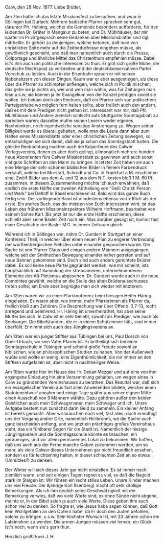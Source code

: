  Calw, den 28 Nov. 1877.
Liebe Brüder,

Am 7ten hatte ich das letzte Missionsfest zu besuchen, und zwar in Söllingen bei Durlach. Mehrere badische Pfarrer sprachen sehr gut, darunter Pfr. Helbing, welcher die Gemeinde besonders aufforderte, für den leidenden Br. Gräter in Mangalur zu beten, und Dr. Mühlhäuser, der mir später im Privatgespräch seine Gedanken über Missionsblätter und dgl. mittheilte. Er gehört zu denjenigen, welche betonen, daß man von christlicher Seite mehr auf die Zeitbedürfnisse eingehen müsse, als gewöhnlich geschieht, und daß man namentlich auch durch die Presse, Colportage und ähnliche Mittel das Christenthum empfehlen müsse. Dabei ist's ihm auch um politische Interessen zu thun. Er gibt sich große Mühe, die deutsche Reichspost zu verbreiten und der deutschkonservativen Partei Vorschub zu leisten. Auch in der Eisenbahn sprach er mit seinen Nebensitzern von diesen Dingen. Kaum war er aber ausgestiegen, als diese über die Pfarrer zu schimpfen anfiengen, welche sich in Politik mischen; das gehe sie ja nichts an, wie und wen man wähle, was für Zeitungen man lese u.s.w; sie können ja ihr Evangelium von der Kanzel predigen soviel sie wollen. Ich bekam doch den Eindruck, daß ein Pfarrer sich von politischem Parteigetriebe wo möglich fern halten sollte, aber freilich auch den andern, daß es mit dem Predigen nicht gethan ist. Interessant war mir, daß Pfr. Mühlhäuser und Andere ziemlich schlecht aufs Stuttgarter Sonntagsblatt zu sprechen waren; dasselbe muthe seinen Lesern weder eigenes Nachdenken, noch irgendwelche sonstige Anstrengung zu. Wegen seiner Billigkeit werde es überall gehalten, wolle man die Leute dann aber zum Halten eines Missionsblatts oder einer christlichen Zeitung bewegen, so entschuldigen sie sich damit, daß sie ja schon das Sonntagsblatt halten. Die gleiche Beobachtung machen auch die Kolporteure des Calwer Verlagsvereins, denen es aber doch gelingt, allmonatlich mehrere hundert neue Abonnenten fürs Calwer Missionsblatt zu gewinnen und auch sonst viel gute Schriften an den Mann zu bringen. In letzter Zeit haben sie auch eine Menge der sehr schönen biblischen Bilder in feinem Farbendruck verkauft, welche bei Morstatt, Schrodt und Co. in Frankfurt a.M. erschienen sind. Zwölf Bilder aus dem A. und 12 aus dem N.T. kosten bloß 1 M. 60 Pf. zusammen. In diesem Zusammenhang möchte ich auch erwähnen, daß endlich die erste Hälfte der zweiten Abtheilung von "Geß: Christi Person und Werk" bei Detloff in Basel erschienen ist. Bald wird das ganze Buch fertig sein. Der vorliegende Band ist mindestens ebenso vortrefflich als der erste. Ein andres Buch, das die meisten von Euch interessiren wird, ist das Leben des früheren Missionsinspektors Wilhelm Hoffmann, bearbeitet von seinem Sohne Karl. Bis jetzt ist nur die erste Hälfte erschienen, diese schließt aber seine Basler Zeit noch ein. Was darüber gesagt ist, kommt fast einer Geschichte der Basler M.G. in jenem Zeitraum gleich.

Während ich in Söllingen war, nahm Dr. Gundert in Stuttgart an einer Konferenz Theil, in welcher über einen neuen Plan zu engerer Verbindung der württembergischen Pietisten unter einander gesprochen wurde. Die Sache ist von Pfarrer Claus und einigen andern Männern ausgegangen, welche seit der Smithschen Bewegung einander näher getreten und auf neue Bahnen gekommen sind. Doch sind auch anders gerichtete Brüder dabei. Es soll keine neue Partei gegründet werden, wie mir scheint, ists hauptsächlich auf Sammlung der strebsameren, unternehmenderen Elemente des Alt-Pietismus abgesehen. Dr. Gundert wurde auch in die neue Committee gewählt, welche an die Stelle des alten Brüderausschusses treten sollte; am Ende aber begnügte man sich wieder mit letzterem.

Am 12ten waren wir zu einer Pfarrkonferenz beim hiesigen Helfer Häring eingeladen. Es waren aber, wie immer, mehr Pfarrerinnen als Pfarrer da, freilich bloß zum Zuhören. Die Besprechung war über Offenb. 3,7-13, recht anregend und belehrend. Hr. Häring ist unverheirathet, hat aber seine Mutter bei sich. In Calw ist er sehr beliebt, sowohl als Prediger, wie auch als Seelsorger. Die Bibelstunden, die er in einem Schulzimmer hält, sind immer überfüllt. Er nimmt sich auch des Jünglingsvereins an.

Am 13ten war ein junger Stiftler aus Tübingen bei uns, Paul Dorsch von Ober-Urbach, wo sein Vater Pfarrer ist. Er betheiligt sich bei einer Sonntagsschule in Tübingen und scheint große Freude sowohl an biblischen, wie an philosophischen Studien zu haben. Von der Außenwelt wußte und wollte er wenig, eine Eigenthümlichkeit, die mir immer an den Stiftlern aufgefallen ist, aber nicht in nachtheiliger Weise.

Am 19ten wurde hier im Hause des Hr. Dekan Mezger und auf eine von ihm ergangene Einladung hin eine Versammlung gehalten, um wegen eines in Calw zu gründenden Vereinshauses zu berathen. Das Resultat war, daß sich ein evangelischer Verein aus fast allen Anwesenden bildete, welcher einen Statutenentwurf annahm und einige Tage später aus seiner eignen Mitte einen Ausschuß von 9 Männern wählte. Dazu gehören außer den beiden Geistlichen auch mein Schwiegervater, mein Schwager und ich. Unsre Aufgabe besteht nun zunächst darin Geld zu sammeln. Ein kleiner Anfang ist bereits gemacht. Aber wir brauchen noch viel, fast alles; doch ermuthigt uns der Vorgang andrer Orte, namentlich Heilbronns, wo die Sache auch ganz bescheiden anfieng, und wo jetzt ein prächtiges großes Vereinshaus steht, das ein fühlbarer Segen für die Stadt ist. Namentlich der hiesige Jünglingsverein und die Sonntagsschule könnte es brauchen, ein geräumiges, und vor allem permanentes Lokal zu bekommen. Wir hoffen, daß uns auch aus der Ferne manche Gaben zukommen werden, um so mehr, als viele Calwer dieses Unternehmen gar nicht freundlich ansehen, sondern es für leichtsinnig halten, in dieser schlechten Zeit an so etwas (Unnützes?) zu denken.

Der Winter will sich dieses Jahr gar nicht einstellen. Es ist immer noch ziemlich warm, und seit einigen Tagen regnet es viel, so daß die Nagold stark im Steigen ist. Wir führen ein recht stilles Leben. Unsre Kinder machen uns viel Freude. Der 8jährige Karl (Isenberg) macht oft sehr drollige Bemerkungen. Als ich ihm neulich seine Geschwätzigkeit mit der Bemerkung verwies, daß wo viele Worte sind, es ohne Sünde nicht abgehe, meinte er, in der Bibel seien ja auch viele Worte. Diese geben ihm auch schon viel zu denken. So fragte er, wie Jesus habe sagen können, daß Gott kein Wohlgefallen an den Opfern habe, da Er doch den Juden befohlen, solche zu bringen, u.s.w. Sein höchster Wunsch ist, mit 20 Jahren schon ein Lateinlehrer zu werden. Die armen Jungen müssen viel lernen; ein Glück ist's noch, wenn sie's gern thun.

 Herzlich grüßt Euer J. H.
